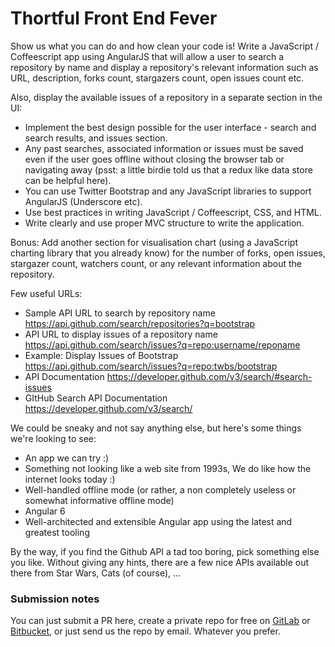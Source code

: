 # Thortful Front End Fever

Show us what you can do and how clean your code is! Write a JavaScript / Coffeescript app using AngularJS that will allow a user to search a repository by name and display a repository's relevant information such as URL, description, forks count, stargazers count, open issues count etc.

Also, display the available issues of a repository in a separate section in the UI:

* Implement the best design possible for the user interface - search and search results, and issues section.
* Any past searches, associated information or issues must be saved even if the user goes offline without closing the browser tab or navigating away (psst: a little birdie told us that a redux like data store can be helpful here).
* You can use Twitter Bootstrap and any JavaScript libraries to support AngularJS (Underscore etc).
* Use best practices in writing JavaScript / Coffeescript, CSS, and HTML.
* Write clearly and use proper MVC structure to write the application.

Bonus: Add another section for visualisation chart (using a JavaScript charting library that you already know) for the number of forks, open issues, stargazer count, watchers count, or any relevant information about the repository.

Few useful URLs:
* Sample API URL to search by repository name	https://api.github.com/search/repositories?q=bootstrap
* API URL to display issues of a repository name	https://api.github.com/search/issues?q=repo:username/reponame
* Example: Display Issues of Bootstrap	https://api.github.com/search/issues?q=repo:twbs/bootstrap
* API Documentation	https://developer.github.com/v3/search/#search-issues
* GItHub Search API Documentation	https://developer.github.com/v3/search/ 

We could be sneaky and not say anything else, but here's some things we're looking to see:

* An app we can try :)
* Something not looking like a web site from 1993s, We do like how the internet looks today :)
* Well-handled offline mode (or rather, a non completely useless or somewhat informative offline mode)
* Angular 6
* Well-architected and extensible Angular app using the latest and greatest tooling

By the way, if you find the Github API a tad too boring, pick something else you like. Without giving any hints, there are a few nice APIs available out there from Star Wars, Cats (of course), ...


### Submission notes

You can just submit a PR here, create a private repo for free on [GitLab](https://www.gitlab.com/?gclid=CLCBmaWM474CFaMSwwodAqIAqw) or [Bitbucket](https://bitbucket.org/), or just send us the repo by email. Whatever you prefer.
